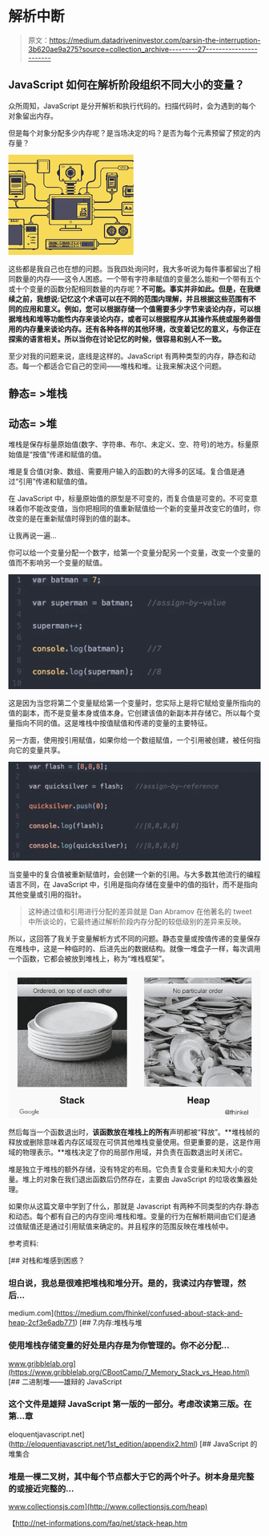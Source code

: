 # 解析中断

> 原文：<https://medium.datadriveninvestor.com/parsin-the-interruption-3b620ae9a275?source=collection_archive---------27----------------------->

## JavaScript 如何在解析阶段组织不同大小的变量？

众所周知，JavaScript 是分开解析和执行代码的。扫描代码时，会为遇到的每个对象留出内存。

但是每个对象分配多少内存呢？是当场决定的吗？是否为每个元素预留了预定的内存量？

![](img/787bd8f31b2f16005dad3b2091eda219.png)

这些都是我自己也在想的问题。当我四处询问时，我大多听说为每件事都留出了相同数量的内存——这令人困惑。一个带有字符串赋值的变量怎么能和一个带有五个或十个变量的函数分配相同数量的内存呢？**不可能。事实并非如此。但是，在我继续之前，我想说:记忆这个术语可以在不同的范围内理解，并且根据这些范围有不同的应用和意义。例如，您可以根据存储一个值需要多少字节来谈论内存，可以根据堆栈和堆等功能性内存来谈论内存，或者可以根据程序从其操作系统或服务器借用的内存量来谈论内存。还有各种各样的其他环境，改变着记忆的意义，与你正在探索的语言相关。所以当你在讨论记忆的时候，很容易和别人不一致。**

至少对我的问题来说，底线是这样的。JavaScript 有两种类型的内存，静态和动态。每一个都适合它自己的空间——堆栈和堆。让我来解决这个问题。

## 静态= >堆栈

## 动态= >堆

堆栈是保存标量原始值(数字、字符串、布尔、未定义、空、符号)的地方。标量原始值是“按值”传递和赋值的值。

堆是复合值(对象、数组、需要用户输入的函数)的大得多的区域。复合值是通过“引用”传递和赋值的值。

在 JavaScript 中，标量原始值的原型是不可变的，而复合值是可变的。不可变意味着你不能改变值，当你把相同的值重新赋值给一个新的变量并改变它的值时，你改变的是在重新赋值时得到的值的副本。

让我再说一遍…

你可以给一个变量分配一个数字，给第一个变量分配另一个变量，改变一个变量的值而不影响另一个变量的赋值。

![](img/221630d06ec002851092e32f2d4b7955.png)

这是因为当您将第二个变量赋给第一个变量时，您实际上是将它赋给变量所指向的值的副本，而不是变量本身或值本身。它创建该值的新副本并存储它。所以每个变量指向不同的值。这是堆栈中按值赋值和传递的变量的主要特征。

另一方面，使用按引用赋值，如果你给一个数组赋值，一个引用被创建，被任何指向它的变量共享。

![](img/5b88405f861b26ac5948d4baa46f201d.png)

当变量中的复合值被重新赋值时，会创建一个新的引用。与大多数其他流行的编程语言不同，在 JavaScript 中，引用是指向存储在变量中的值的指针，而不是指向其他变量或引用的指针。

> 这种通过值和引用进行分配的差异就是 Dan Abramov 在他著名的 tweet 中所谈论的，它最终通过解析阶段内存分配的较低级别的差异来反映。

所以，这回答了我关于变量解析方式不同的问题。静态变量或按值传递的变量保存在堆栈中，这是一种临时的、后进先出的数据结构。就像一堆盘子一样，每次调用一个函数，它都会被放到堆栈上，称为“堆栈框架”。

![](img/7badd318102c72dfbe82ffca2bf59d26.png)

然后每当一个函数退出时，**该函数放在堆栈上的所有**声明都被“释放”。**堆栈帧的释放或删除意味着内存区域现在可供其他堆栈变量使用。但更重要的是，这是作用域的物理表示。**堆栈决定了你的局部作用域，并负责在函数退出时关闭它。

堆是独立于堆栈的额外存储，没有特定的布局。它负责复合变量和未知大小的变量。堆上的对象在我们退出函数后仍然存在，主要由 JavaScript 的垃圾收集器处理。

如果你从这篇文章中学到了什么，那就是 Javascript 有两种不同类型的内存:静态和动态。每个都有自己的内存空间:堆栈和堆。变量的行为在解析期间由它们是通过值赋值还是通过引用赋值来确定的。并且程序的范围反映在堆栈帧中。

参考资料:

[](https://medium.com/fhinkel/confused-about-stack-and-heap-2cf3e6adb771) [## 对栈和堆感到困惑？

### 坦白说，我总是很难把堆栈和堆分开。是的，我读过内存管理，然后…

medium.com](https://medium.com/fhinkel/confused-about-stack-and-heap-2cf3e6adb771)  [## 7.内存:堆栈与堆

### 使用堆栈存储变量的好处是内存是为你管理的。你不必分配…

www.gribblelab.org](https://www.gribblelab.org/CBootCamp/7_Memory_Stack_vs_Heap.html) [](http://eloquentjavascript.net/1st_edition/appendix2.html) [## 二进制堆——雄辩的 JavaScript

### 这个文件是雄辩 JavaScript 第一版的一部分。考虑改读第三版。在第…章

eloquentjavascript.net](http://eloquentjavascript.net/1st_edition/appendix2.html)  [## JavaScript 的堆集合

### 堆是一棵二叉树，其中每个节点都大于它的两个叶子。树本身是完整的或接近完整的…

www.collectionsjs.com](http://www.collectionsjs.com/heap) 

【http://net-informations.com/faq/net/stack-heap.htm 